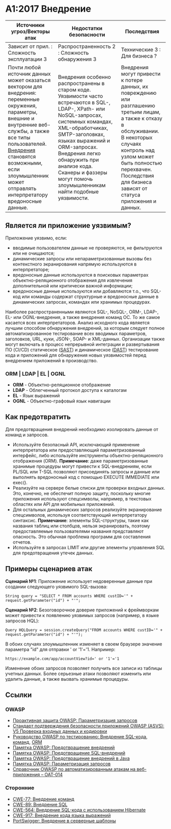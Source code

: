 # A1:2017 Внедрение

| Источники угроз/Векторы атак | Недостатки безопасности           | Последствия               |
| -- | -- | -- |
| Зависит от прил. : Сложность эксплуатации 3 | Распространенность 2 : Сложность обнаружения 3 | Технические 3 : Для бизнеса ?|
| Почти любой источник данных может оказаться вектором для внедрения: переменные окружения, параметры, внешние и внутренние веб-службы, а также все типы пользователей. [Внедрения](https://owasp.org/www-community/Injection_Flaws) становятся возможными, если злоумышленник может отправлять интерпретатору вредоносные данные. | Внедрения особенно распространены в старом коде. Уязвимости часто встречаются в SQL-, LDAP-, XPath- или NoSQL-запросах, системных командах, XML-обработчиках, SMTP-заголовках, языках выражений и ORM-запросах. Внедрения легко обнаружить при анализе кода. Сканеры и фаззеры могут помочь злоумышленникам найти подобные уязвимости. |Внедрения могут привести к потере данных, их повреждению или разглашению третьим лицам, а также к отказу в обслуживании. В некоторых случаях контроль над узлом может быть полностью перехвачен. Последствия для бизнеса зависят от статуса приложения и данных.|

## Является ли приложение уязвимым?

Приложение уязвимо, если:

- вводимые пользователем данные не проверяются, не фильтруются или не очищаются;
- динамические запросы или непараметризованные вызовы без контекстного экранирования напрямую используются в интерпретаторе;  
- вредоносные данные используются в поисковых параметрах объектно-реляционного отображения для извлечения дополнительной или критически важной информации;
- вредоносные данные используются или добавляются т.о., что SQL-код или команды содержат структурные и вредоносные данные в динамических запросах, командах или хранимых процедурах.

Наиболее распространенными являются SQL-, NoSQL-, ORM-, LDAP-, EL- или OGNL-внедрения, а также внедрения команд ОС. То же самое касается всех интерпретаторов. Анализ исходного кода является лучшим способом обнаружения внедрений, за которым следует полное автоматизированное тестирование всех вводимых параметров, заголовков, URL, куки, JSON-, SOAP- и XML-данных. Организации также могут включать в процесс непрерывной интеграции и развертывания ПО (CI/CD) статическое ([SAST](https://owasp.org/www-community/Source_Code_Analysis_Tools)) и динамическое ([DAST](https://owasp.org/www-community/Vulnerability_Scanning_Tools)) тестирование кода и приложений для обнаружения новых уязвимостей перед внедрением приложений в производство.

### ORM | LDAP | EL | OGNL

- **ORM** - Объектно-реляционное отображение
- **LDAP** - Облегченный протокол доступа к каталогам
- **EL** - Язык выражений
- **OGNL** - Объектно-графовый язык навигации

## Как предотвратить

Для предотвращения внедрений необходимо изолировать данные от команд и запросов.

- Используйте безопасный API, исключающий применение интерпретатора или предоставляющий параметризованный интерфейс, либо используйте инструменты объектно-реляционного отображения (ORM).
__Примечание__: даже параметризованные хранимые процедуры могут привести к SQL-внедрениям, если PL/SQL или T-SQL позволяют присоединять запросы и данные или выполнять вредоносный код с помощью EXECUTE IMMEDIATE или exec().
- Реализуйте на сервере белые списки для проверки входных данных. Это, конечно, не обеспечит полную защиту, поскольку многие приложения используют спецсимволы, например, в текстовых областях или API для мобильных приложений.
- Для остальных динамических запросов реализуйте экранирование спецсимволов, используя соответствующий интерпретатору синтаксис.
__Примечание__: элементы SQL-структуры, такие как названия таблиц или столбцов, нельзя экранировать, поэтому предоставляемые пользователями названия представляют опасность. Это обычная проблема программ для составления отчетов.
- Используйте в запросах LIMIT или другие элементы управления SQL для предотвращения утечек данных.

## Примеры сценариев атак

**Сценарий №1**: Приложение использует недоверенные данные при создании следующего уязвимого SQL-вызова:

`String query = "SELECT * FROM accounts WHERE custID='" + request.getParameter("id") + "'";`

**Сценарий №2**: Безоговорочное доверие приложений к фреймворкам может привести к появлению уязвимых запросов (например, в языке запросов HQL):

`Query HQLQuery = session.createQuery("FROM accounts WHERE custID='" + request.getParameter("id") + "'");`

В обоих случаях злоумышленник изменяет в своем браузере значение параметра "id" для отправки ' or '1'='1. Например:

`https://example.com/app/accountView?id=' or '1'='1`

Изменение обоих запросов позволяет получить все записи из таблицы учетных данных. Более серьезные атаки позволяют изменить или удалить данные, а также вызвать хранимые процедуры.

## Ссылки

### OWASP

- [Проактивная защита OWASP: Параметризация запросов](https://owasp.org/www-project-proactive-controls/v3/en/c3-secure-database)
- [Стандарт подтверждения безопасности приложений OWASP (ASVS): V5 Проверка входных данных и кодировки](https://github.com/OWASP/ASVS/blob/v4.0.2/4.0/en/0x13-V5-Validation-Sanitization-Encoding.md)
- [Руководство OWASP по тестированию: Внедрение SQL-кода](https://owasp.org/www-project-web-security-testing-guide/latest/4-Web_Application_Security_Testing/07-Input_Validation_Testing/05-Testing_for_SQL_Injection), [команд](https://owasp.org/www-project-web-security-testing-guide/latest/4-Web_Application_Security_Testing/07-Input_Validation_Testing/12-Testing_for_Command_Injection), [ORM](https://owasp.org/www-project-web-security-testing-guide/latest/4-Web_Application_Security_Testing/07-Input_Validation_Testing/05.7-Testing_for_ORM_Injection)
- [Памятка OWASP: Предотвращение внедрений](https://cheatsheetseries.owasp.org/cheatsheets/Injection_Prevention_Cheat_Sheet.html)
- [Памятка OWASP: Предотвращение SQL-внедрений](https://cheatsheetseries.owasp.org/cheatsheets/SQL_Injection_Prevention_Cheat_Sheet.html)
- [Памятка OWASP: Предотвращение внедрений в Java](https://cheatsheetseries.owasp.org/cheatsheets/Injection_Prevention_Cheat_Sheet.html_in_Java)
- [Памятка OWASP: Параметризация запросов](https://cheatsheetseries.owasp.org/cheatsheets/Query_Parameterization_Cheat_Sheet.html)
- [Справочник OWASP по автоматизированным атакам на веб-приложения – OAT-014](https://owasp.org/www-project-automated-threats-to-web-applications/)

### Сторонние

- [CWE-77: Внедрение команд](https://cwe.mitre.org/data/definitions/77.html)
- [CWE-89: Внедрение SQL](https://cwe.mitre.org/data/definitions/89.html)
- [CWE-564: Внедрение SQL-кода с использованием Hibernate](https://cwe.mitre.org/data/definitions/564.html)
- [CWE-917: Внедрение кода языка выражений](https://cwe.mitre.org/data/definitions/917.html)
- [PortSwigger: Внедрение в серверные шаблоны](https://portswigger.net/web-security/server-side-template-injection)